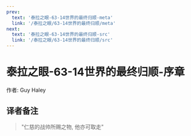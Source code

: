 ```yaml
---
prev:
  text: '泰拉之眼-63-14世界的最终归顺-meta'
  link: '/泰拉之眼/63-14世界的最终归顺/meta'
next:
  text: '泰拉之眼-63-14世界的最终归顺-src'
  link: '/泰拉之眼/63-14世界的最终归顺/src'
---
```


# 泰拉之眼-63-14世界的最终归顺-序章

作者: Guy Haley

## 译者备注

> "仁慈的战帅所赐之物, 他亦可取走"
